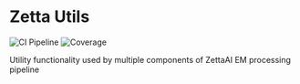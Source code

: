 # Zetta Utils

![CI Pipeline](https://github.com/ZettaAI/ztutils/actions/workflows/main.yaml/badge.svg)
![Coverage](https://github.com/ZettaAI/ztutils/actions/workflows/main.yaml/coverage.svg)

Utility functionality used by multiple components of ZettaAI EM
processing pipeline
